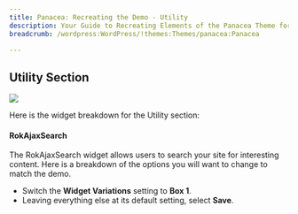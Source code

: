 ```yaml
---
title: Panacea: Recreating the Demo - Utility
description: Your Guide to Recreating Elements of the Panacea Theme for WordPress
breadcrumb: /wordpress:WordPress/!themes:Themes/panacea:Panacea

---
```


Utility Section
-----

![][demo]

Here is the widget breakdown for the Utility section:

#### RokAjaxSearch

The RokAjaxSearch widget allows users to search your site for interesting content. Here is a breakdown of the options you will want to change to match the demo.

* Switch the **Widget Variations** setting to **Box 1**.
* Leaving everything else at its default setting, select **Save**.

[demo]: assets/demo_2.jpeg
[menu]: ../../start/menus.md
[faq]: faq.md
